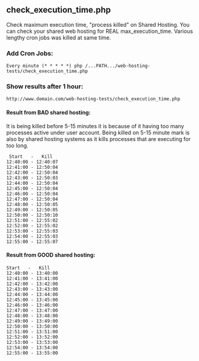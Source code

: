 check_execution_time.php
----------
Check maximum execution time, "process killed" on Shared Hosting. You can check your shared web hosting for REAL max_execution_time. Various lengthy cron jobs was killed at same time.

### Add Cron Jobs: ###
	Every minute (* * * * *) php /...PATH.../web-hosting-tests/check_execution_time.php  
	          
### Show results after 1 hour: ###
    http://www.domain.com/web-hosting-tests/check_execution_time.php
    
#### Result from BAD shared hosting: ####
It is being killed before 5-15 minutes it is because of it having too many processes active under user account. Being killed on 5-15 minute mark is also by shared hosting systems as it kills processes that are executing for too long. 

	 Start   -   Kill  
	12:40:00 - 12:40:07    
	12:41:00 - 12:50:04 
	12:42:00 - 12:50:04 
	12:43:00 - 12:50:03 
	12:44:00 - 12:50:04 
	12:45:00 - 12:50:04 
	12:46:00 - 12:50:04 
	12:47:00 - 12:50:04
	12:48:00 - 12:50:05 
	12:49:00 - 12:50:05 
	12:50:00 - 12:50:10 
	12:51:00 - 12:55:02 
	12:52:00 - 12:55:02 
	12:53:00 - 12:55:03 
	12:54:00 - 12:55:03 
	12:55:00 - 12:55:07 
              
#### Result from GOOD shared hosting: ####
	Start   -   Kill 
	12:40:00 - 13:40:00     
	12:41:00 - 13:41:00   
	12:42:00 - 13:42:00  
	12:43:00 - 13:43:00 
	12:44:00 - 13:44:00 
	12:45:00 - 13:45:00 
	12:46:00 - 13:46:00 
	12:47:00 - 13:47:00 
	12:48:00 - 13:48:00 
	12:49:00 - 13:49:00 
	12:50:00 - 13:50:00 
	12:51:00 - 13:51:00 
	12:52:00 - 13:52:00 
	12:53:00 - 13:53:00 
	12:54:00 - 13:54:00
	12:55:00 - 13:55:00 
 